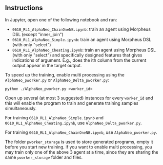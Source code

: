 ## Instructions

In Jupyter, open one of the following notebook and run:

- `0610_RL1_AlphaNeo_ChainOneNB.ipynb`: train an agent using Morpheus DSL (except "inner_join")
- `0610_RL1_AlphaNeo_Simple.ipynb`: train an agent using Morpheus DSL (with only "select")
- `0610_RL1_AlphaNeo_Cheating.ipynb`: train an agent using Morpheus DSL (with only "select") and specifically designed features that gives indications of argument. E.g., does the ith column from the current output appear in the target output.

To speed up the training, enable multi processing using the `AlphaNeo_pworker.py` or `AlphaNeo_Delta_pworker.py`:

`python ./AlphaNeo_pworker.py <worker_id>`

Open up several (at most 3 suggested) instances for every `worker_id` and this will enable the program to train and generate training samples simultaneously. 

For training `0610_RL1_AlphaNeo_Simple.ipynb` and `0610_RL1_AlphaNeo_Cheating.ipynb`, use `AlphaNeo_Delta_pworker.py`.

For training `0610_RL1_AlphaNeo_ChainOneNB.ipynb`, use `AlphaNeo_pworker.py`.

The folder `pworker_storage` is used to store generated programs, empty it before you start new training. If you want to enable multi processing, you may train only one of the above 3 agent at a time, since they are sharing the same `pworker_storage` folder and files.

